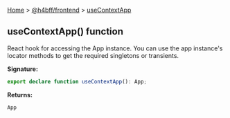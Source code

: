 [Home](/) &gt; [@h4bff/frontend](../frontend.md) &gt; [useContextApp](useContextApp.md)

## useContextApp() function

React hook for accessing the App instance. You can use the app instance's locator methods to get the required singletons or transients.

<b>Signature:</b>

```typescript
export declare function useContextApp(): App;
```
<b>Returns:</b>

`App`

